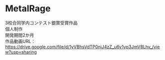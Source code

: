 # MetalRage
3校合同学内コンテスト銀賞受賞作品  
個人制作  
開発期間2か月  
作品動画URL：https://drive.google.com/file/d/1yVBhsVdTP0njJ4zZ_u6v1yp3JmV8Lhv_/view?usp=sharing
